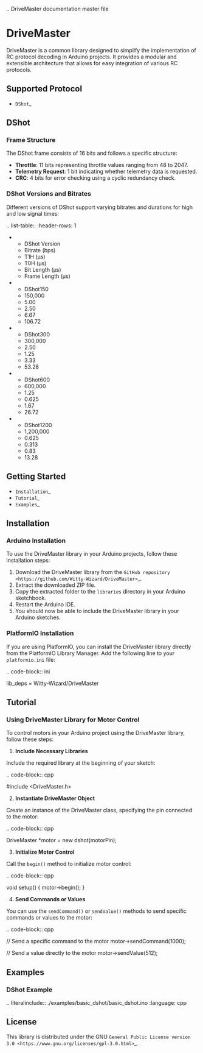 .. DriveMaster documentation master file

DriveMaster
===========

DriveMaster is a common library designed to simplify the implementation of RC protocol decoding in Arduino projects. It provides a modular and extensible architecture that allows for easy integration of various RC protocols.

Supported Protocol
------------------

- `DShot`_

DShot
------

### Frame Structure
The DShot frame consists of 16 bits and follows a specific structure:

- **Throttle**: 11 bits representing throttle values ranging from 48 to 2047.
- **Telemetry Request**: 1 bit indicating whether telemetry data is requested.
- **CRC**: 4 bits for error checking using a cyclic redundancy check.

### DShot Versions and Bitrates
Different versions of DShot support varying bitrates and durations for high and low signal times:

.. list-table::
   :header-rows: 1

   * - DShot Version
     - Bitrate (bps)
     - T1H (µs)
     - T0H (µs)
     - Bit Length (µs)
     - Frame Length (µs)
   * - DShot150
     - 150,000
     - 5.00
     - 2.50
     - 6.67
     - 106.72
   * - DShot300
     - 300,000
     - 2.50
     - 1.25
     - 3.33
     - 53.28
   * - DShot600
     - 600,000
     - 1.25
     - 0.625
     - 1.67
     - 26.72
   * - DShot1200
     - 1,200,000
     - 0.625
     - 0.313
     - 0.83
     - 13.28

Getting Started
---------------

- `Installation`_
- `Tutorial`_
- `Examples`_

Installation
------------

### Arduino Installation

To use the DriveMaster library in your Arduino projects, follow these installation steps:

1. Download the DriveMaster library from the `GitHub repository <https://github.com/Witty-Wizard/DriveMaster>`_.
2. Extract the downloaded ZIP file.
3. Copy the extracted folder to the ``libraries`` directory in your Arduino sketchbook.
4. Restart the Arduino IDE.
5. You should now be able to include the DriveMaster library in your Arduino sketches.

### PlatformIO Installation

If you are using PlatformIO, you can install the DriveMaster library directly from the PlatformIO Library Manager. Add the following line to your ``platformio.ini`` file:

.. code-block:: ini

   lib_deps = Witty-Wizard/DriveMaster

Tutorial
--------

### Using DriveMaster Library for Motor Control

To control motors in your Arduino project using the DriveMaster library, follow these steps:

1. **Include Necessary Libraries**

Include the required library at the beginning of your sketch:

.. code-block:: cpp

   #include <DriveMaster.h>

2. **Instantiate DriveMaster Object**

Create an instance of the DriveMaster class, specifying the pin connected to the motor:

.. code-block:: cpp

   DriveMaster *motor = new dshot(motorPin);

3. **Initialize Motor Control**

Call the ``begin()`` method to initialize motor control:

.. code-block:: cpp

   void setup() {
       motor->begin();
   }

4. **Send Commands or Values**

You can use the ``sendCommand()`` or ``sendValue()`` methods to send specific commands or values to the motor:

.. code-block:: cpp

   // Send a specific command to the motor
   motor->sendCommand(1000);

   // Send a value directly to the motor
   motor->sendValue(512);

Examples
--------

### DShot Example

.. literalinclude:: ./examples/basic_dshot/basic_dshot.ino
   :language: cpp

License
-------

This library is distributed under the GNU `General Public License version 3.0 <https://www.gnu.org/licenses/gpl-3.0.html>`_.